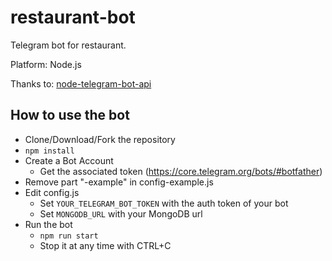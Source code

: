 # restaurant-bot
Telegram bot for restaurant.

Platform: Node.js 

Thanks to: [node-telegram-bot-api](https://github.com/yagop/node-telegram-bot-api) 

## How to use the bot

* Clone/Download/Fork the repository
* ```npm install```
* Create a Bot Account 
    * Get the associated token (https://core.telegram.org/bots/#botfather)
* Remove part "-example" in config-example.js
* Edit config.js
    * Set ```YOUR_TELEGRAM_BOT_TOKEN``` with the auth token of your bot
    * Set ```MONGODB_URL``` with your MongoDB url
* Run the bot
    * ```npm run start``` 
    * Stop it at any time with CTRL+C
